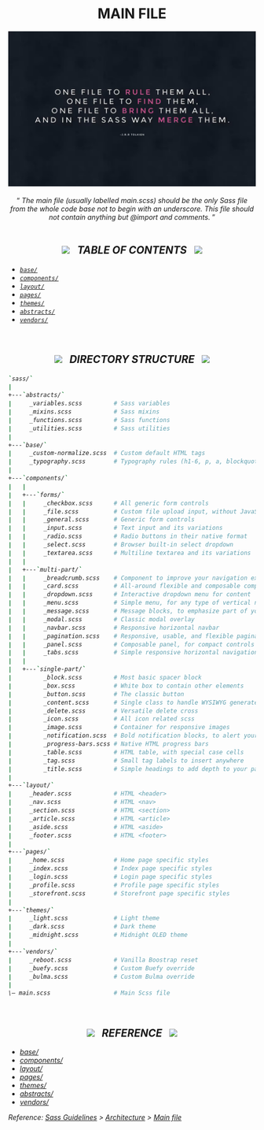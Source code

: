 <h1 class="hero__subject--placeholder" align="center">
  <b>MAIN FILE</b>
</h1>

<div class="hero__main--placeholder" align="center">
  <img
  src="../../media/images/vendors/uk__sass-quote.png"
  alt="placeholder main hero image"
  width="800px"
  />
  <br />
  <br />
  <q>
    <i>
    The main file (usually labelled main.scss) should be the only Sass file from the whole code base not to begin with an underscore. This file should not contain anything but @import and comments.
    <i/>
  </q>
  <br />
</div>

<br/>
<h2 class="heading__subcat-title--placeholder---v01" align="center">
  <img src="https://image.flaticon.com/icons/png/128/1636/1636053.png" width="24px" /> &nbsp; <b>TABLE OF CONTENTS</b> &nbsp; <img src="https://image.flaticon.com/icons/png/128/1636/1636053.png" width="24px" />
</h2>

- [`base/`](base/)
- [`components/`](components/)
- [`layout/`](layout/)
- [`pages/`](pages/)
- [`themes/`](themes/)
- [`abstracts/`](abstracts/)
- [`vendors/`](vendors/)

<br/>
<h2 class="heading__subcat-title--placeholder---v01" align="center">
  <img src="https://image.flaticon.com/icons/png/128/1636/1636053.png" width="24px" /> &nbsp; <b>DIRECTORY STRUCTURE</b> &nbsp; <img src="https://image.flaticon.com/icons/png/128/1636/1636053.png" width="24px" />
</h2>

```bash
`sass/`
|
+---`abstracts/`
|     _variables.scss         # Sass variables
|     _mixins.scss            # Sass mixins
|     _functions.scss         # Sass functions
|     _utilities.scss         # Sass utilities
|
+---`base/`
|     _custom-normalize.scss  # Custom default HTML tags
|     _typography.scss        # Typography rules (h1-6, p, a, blockquote, etc.)
|
+---`components/`
|   |
|   +---`forms/`
|   |     _checkbox.scss      # All generic form controls
|   |     _file.scss          # Custom file upload input, without JavaScript
|   |     _general.scss       # Generic form controls
|   |     _input.scss         # Text input and its variations
|   |     _radio.scss         # Radio buttons in their native format
|   |     _select.scss        # Browser built-in select dropdown
|   |     _textarea.scss      # Multiline textarea and its variations
|   |
|   +---`multi-part/`
|   |     _breadcrumb.scss    # Component to improve your navigation experience
|   |     _card.scss          # All-around flexible and composable component
|   |     _dropdown.scss      # Interactive dropdown menu for content
|   |     _menu.scss          # Simple menu, for any type of vertical navigation
|   |     _message.scss       # Message blocks, to emphasize part of your page
|   |     _modal.scss         # Classic modal overlay
|   |     _navbar.scss        # Responsive horizontal navbar
|   |     _pagination.scss    # Responsive, usable, and flexible pagination
|   |     _panel.scss         # Composable panel, for compact controls
|   |     _tabs.scss          # Simple responsive horizontal navigation tabs
|   |
|   +---`single-part/`
|         _block.scss         # Most basic spacer block
|         _box.scss           # White box to contain other elements
|         _button.scss        # The classic button
|         _content.scss       # Single class to handle WYSIWYG generated content
|         _delete.scss        # Versatile delete cross
|         _icon.scss          # All icon related scss
|         _image.scss         # Container for responsive images
|         _notification.scss  # Bold notification blocks, to alert your users
|         _progress-bars.scss # Native HTML progress bars
|         _table.scss         # HTML table, with special case cells
|         _tag.scss           # Small tag labels to insert anywhere
|         _title.scss         # Simple headings to add depth to your page
|
+---`layout/`
|     _header.scss            # HTML <header>
|     _nav.scss               # HTML <nav>
|     _section.scss           # HTML <section>
|     _article.scss           # HTML <article>
|     _aside.scss             # HTML <aside>
|     _footer.scss            # HTML <footer>
|
+---`pages/`
|     _home.scss              # Home page specific styles
|     _index.scss             # Index page specific styles
|     _login.scss             # Login page specific styles
|     _profile.scss           # Profile page specific styles
|     _storefront.scss        # Storefront page specific styles
|
+---`themes/`
|     _light.scss             # Light theme
|     _dark.scss              # Dark theme
|     _midnight.scss          # Midnight OLED theme
|
+---`vendors/`
|     _reboot.scss            # Vanilla Boostrap reset
|     _buefy.scss             # Custom Buefy override
|     _bulma.scss             # Custom Bulma override
|
\– main.scss                  # Main Scss file


```

<br/>
<h2 class="heading__subcat-title--placeholder---v01" align="center">
  <img src="https://image.flaticon.com/icons/png/128/1636/1636053.png" width="24px" /> &nbsp; <b>REFERENCE</b> &nbsp; <img src="https://image.flaticon.com/icons/png/128/1636/1636053.png" width="24px" />
</h2>

- [base/](http://sass-guidelin.es/#base-folder)
- [components/](http://sass-guidelin.es/#components-folder)
- [layout/](http://sass-guidelin.es/#layout-folder)
- [pages/](http://sass-guidelin.es/#pages-folder)
- [themes/](http://sass-guidelin.es/#themes-folder)
- [abstracts/](http://sass-guidelin.es/#abstracts-folder)
- [vendors/](http://sass-guidelin.es/#vendors-folder)

Reference: [Sass Guidelines](http://sass-guidelin.es/) > [Architecture](http://sass-guidelin.es/#architecture) > [Main file](http://sass-guidelin.es/#main-file)
